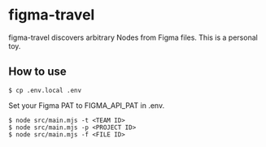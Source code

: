 # figma-travel

figma-travel discovers arbitrary Nodes from Figma files. This is a personal toy.

## How to use

```
$ cp .env.local .env
```

Set your Figma PAT to FIGMA_API_PAT in .env.

```
$ node src/main.mjs -t <TEAM ID>
$ node src/main.mjs -p <PROJECT ID>
$ node src/main.mjs -f <FILE ID>
```
